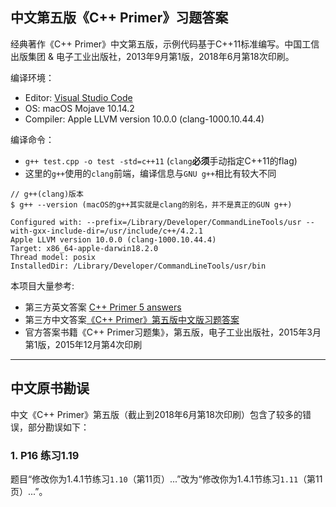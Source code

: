 ## 中文第五版《C++ Primer》习题答案

经典著作《C++ Primer》中文第五版，示例代码基于C++11标准编写。中国工信出版集团 & 电子工业出版社，2013年9月第1版，2018年6月第18次印刷。

编译环境：
* Editor: [Visual Studio Code](https://code.visualstudio.com/)
* OS: macOS Mojave 10.14.2
* Compiler: Apple LLVM version 10.0.0 (clang-1000.10.44.4)

编译命令：
* `g++ test.cpp -o test -std=c++11` (`clang`**必须**手动指定C++11的flag)
* 这里的`g++`使用的`clang`前端，编译信息与`GNU g++`相比有较大不同
  
```
// g++(clang)版本
$ g++ --version (macOS的g++其实就是clang的别名，并不是真正的GUN g++)

Configured with: --prefix=/Library/Developer/CommandLineTools/usr --with-gxx-include-dir=/usr/include/c++/4.2.1
Apple LLVM version 10.0.0 (clang-1000.10.44.4)
Target: x86_64-apple-darwin18.2.0
Thread model: posix
InstalledDir: /Library/Developer/CommandLineTools/usr/bin
```

本项目大量参考:
* 第三方英文答案 [C++ Primer 5 answers](https://github.com/Mooophy/Cpp-Primer)
* 第三方中文答案[《C++ Primer》第五版中文版习题答案](https://github.com/huangmingchuan/Cpp_Primer_Answers)
* 官方答案书籍《C++ Primer习题集》，第五版，电子工业出版社，2015年3月第1版，2015年12月第4次印刷

---

## 中文原书勘误
中文《C++ Primer》第五版（截止到2018年6月第18次印刷）包含了较多的错误，部分勘误如下：
### 1. P16 练习1.19
题目“修改你为1.4.1节练习`1.10`（第11页）...”改为“修改你为1.4.1节练习`1.11`（第11页）...”。